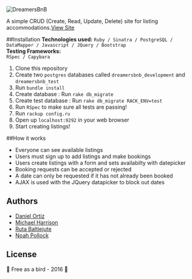 ![DreamersBnB](http://i.imgur.com/KxTOeje.png)

A simple CRUD (Create, Read, Update, Delete) site for listing accommodations.[View Site](https://dreamersbnb.herokuapp.com/)

##Installation
**Technologies used:**
`Ruby / Sinatra / PostgreSQL / DataMapper / Javascript / JQuery / Bootstrap`
<br>
**Testing Frameworks:**
<br>
`RSpec / Capybara`

1. Clone this repository
2. Create two `postgres` databases called `dreamersbnb_development` and `dreamersbnb_test`
3. Run `bundle install`
4. Create database : Run `rake db_migrate`
5. Create test database : Run `rake db_migrate RACK_ENV=test`
6. Run `RSpec` to make sure all tests are passing!
6. Run `rackup config.ru`
7. Open up `localhost:9292` in your web browser
8. Start creating listings!

##How it works
- Everyone can see available listings
- Users must sign up to add listings and make bookings  
- Users create listings with a form and sets availabilty with datepicker
- Booking requests can be accepted or rejected
- A date can only be requested if it has not already been booked
- AJAX is used with the JQuery datapicker to block out dates

Authors
-------
 - [Daniel Ortiz](http://www.github.com/Vollcode)
 - [Michael Harrison](http://www.github.com/harrim91)
 - [Ruta Baltiejute](http://www.github.com/Melodija)
 - [Noah Pollock](http://www.github.com/knowerlittle)

License
-------
:hatching_chick: Free as a bird - 2016 :hatched_chick:
